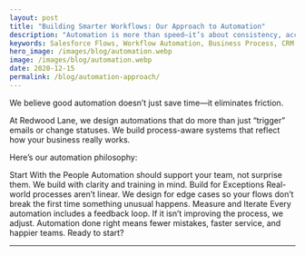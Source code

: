 ```yaml
---
layout: post
title: "Building Smarter Workflows: Our Approach to Automation"
description: "Automation is more than speed—it’s about consistency, accuracy, and freeing up your team. Here’s how we do it right."
keywords: Salesforce Flows, Workflow Automation, Business Process, CRM
hero_image: /images/blog/automation.webp
image: /images/blog/automation.webp
date: 2020-12-15
permalink: /blog/automation-approach/
---
```


We believe good automation doesn’t just save time—it eliminates friction.

At Redwood Lane, we design automations that do more than just “trigger” emails or change statuses. We build process-aware systems that reflect how your business really works.

Here’s our automation philosophy:

Start With the People
Automation should support your team, not surprise them. We build with clarity and training in mind.
Build for Exceptions
Real-world processes aren’t linear. We design for edge cases so your flows don’t break the first time something unusual happens.
Measure and Iterate
Every automation includes a feedback loop. If it isn’t improving the process, we adjust.
Automation done right means fewer mistakes, faster service, and happier teams. Ready to start?

---